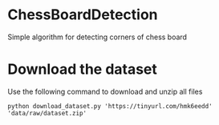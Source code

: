 # ChessBoardDetection
Simple algorithm for detecting corners of chess board


# Download the dataset
Use the following command to download and unzip all files
```
python download_dataset.py 'https://tinyurl.com/hmk6eedd' 'data/raw/dataset.zip'
```
